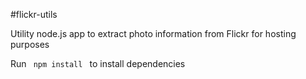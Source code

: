 #flickr-utils

Utility node.js app to extract photo information from Flickr for hosting purposes

Run <code> npm install </code> to install dependencies
